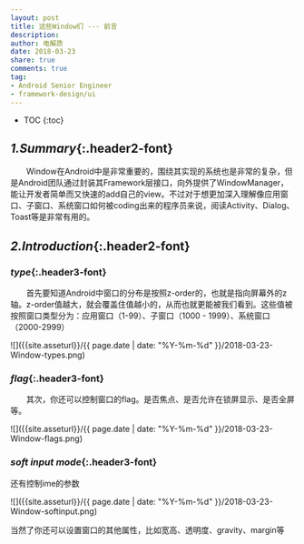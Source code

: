 ```yaml
---
layout: post
title: 这些Window们 --- 前言
description: 
author: 电解质
date: 2018-03-23
share: true
comments: true
tag:
- Android Senior Engineer
- framework-design/ui
---
```

* TOC
{:toc}
## *1.Summary*{:.header2-font}
&emsp;&emsp;Window在Android中是非常重要的，围绕其实现的系统也是非常的复杂，但是Android团队通过封装其Framework层接口，向外提供了WindowManager，能让开发者简单而又快速的add自己的view。不过对于想更加深入理解像应用窗口、子窗口、系统窗口如何被coding出来的程序员来说，阅读Activity、Dialog、Toast等是非常有用的。

## *2.Introduction*{:.header2-font}


### *type*{:.header3-font}

&emsp;&emsp;首先要知道Android中窗口的分布是按照z-order的，也就是指向屏幕外的z轴。z-order值越大，就会覆盖住值越小的，从而也就更能被我们看到。这些值被按照窗口类型分为：应用窗口（1-99）、子窗口（1000 - 1999）、系统窗口（2000-2999）

<!-- ![]({{site.asseturl}}/{{ page.date | date: "%Y-%m-%d" }}/2018-03-23-Window-Zorder.png) -->
![]({{site.asseturl}}/{{ page.date | date: "%Y-%m-%d" }}/2018-03-23-Window-types.png)
<!-- 
|应用窗口 | 子窗口 |系统窗口|
|---|---|----|
|TYPE_BASE_APPLICATION|TYPE_APPLICATION_PANEL |TYPE_STATUS_BAR|
|TYPE_APPLICATION|TYPE_APPLICATION_MEDIA |TYPE_SEARCH_BAR|
|TYPE_APPLICATION_STARTING|TYPE_APPLICATION_SUB_PANEL|TYPE_PHONE|
|TYPE_DRAWN_APPLICATION|TYPE_APPLICATION_ATTACHED_DIALOG|TYPE_SYSTEM_ALERT|
      | |TYPE_APPLICATION_MEDIA_OVERLAY  |TYPE_KEYGUARD |
       | |TYPE_APPLICATION_ABOVE_SUB_PANEL |TYPE_TOAST|
       |                             ||TYPE_SYSTEM_OVERLAY|
       |                          ||TYPE_PRIORITY_PHONE|
       |                             ||TYPE_SYSTEM_DIALOG|
       |                            ||TYPE_KEYGUARD_DIALOG|
       |                             ||TYPE_SYSTEM_ERROR|
       |                             ||TYPE_INPUT_METHOD|
       |                             || TYPE_INPUT_METHOD_DIALOG|
       |                             ||TYPE_WALLPAPER|
       |                             ||TYPE_STATUS_BAR_PANEL|
       |                             ||TYPE_SECURE_SYSTEM_OVERLAY|
       |                             ||TYPE_DRAG|
       |                             ||TYPE_STATUS_BAR_SUB_PANEL|
       |                             ||TYPE_POINTER|
       |                             ||TYPE_NAVIGATION_BAR|
       |                             ||TYPE_VOLUME_OVERLAY|
       |                             ||TYPE_BOOT_PROGRESS|
       |                             ||TYPE_INPUT_CONSUMER|
       |                             ||TYPE_DREAM|
       |                             ||TYPE_NAVIGATION_BAR_PANEL|
       |                             ||TYPE_DISPLAY_OVERLAY|
       |                             ||TYPE_MAGNIFICATION_OVERLAY|
       |                             ||TYPE_PRIVATE_PRESENTATION|
       |                             ||TYPE_VOICE_INTERACTION|
       |                             ||TYPE_ACCESSIBILITY_OVERLAY|
       |                             ||TYPE_VOICE_INTERACTION_STARTING|
       |                             ||TYPE_DOCK_DIVIDER|
       |                             ||TYPE_QS_DIALOG|
       |                             ||TYPE_SCREENSHOT|
       |                             ||TYPE_PRESENTATION|
       |                             ||TYPE_APPLICATION_OVERLAY|
{:.inner-borders} -->


### *flag*{:.header3-font}
&emsp;&emsp;其次，你还可以控制窗口的flag。是否焦点、是否允许在锁屏显示、是否全屏等。

![]({{site.asseturl}}/{{ page.date | date: "%Y-%m-%d" }}/2018-03-23-Window-flags.png)


### *soft input mode*{:.header3-font}
还有控制ime的参数

![]({{site.asseturl}}/{{ page.date | date: "%Y-%m-%d" }}/2018-03-23-Window-softinput.png)


当然了你还可以设置窗口的其他属性，比如宽高、透明度、gravity、margin等
